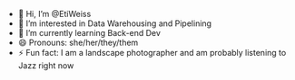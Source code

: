 - 👋 Hi, I’m @EtiWeiss
- 👀 I’m interested in Data Warehousing and Pipelining
- 🌱 I’m currently learning Back-end Dev
- 😄 Pronouns: she/her/they/them
- ⚡ Fun fact: I am a landscape photographer and am probably listening to Jazz right now

<!---
MikkiVaughn/MikkiVaughn is a ✨ special ✨ repository because its `README.md` (this file) appears on your GitHub profile.
You can click the Preview link to take a look at your changes.
--->
